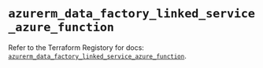 # `azurerm_data_factory_linked_service_azure_function`

Refer to the Terraform Registory for docs: [`azurerm_data_factory_linked_service_azure_function`](https://registry.terraform.io/providers/hashicorp/azurerm/3.60.0/docs/resources/data_factory_linked_service_azure_function).
